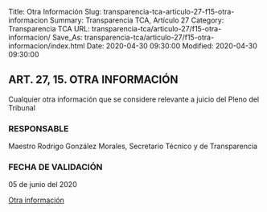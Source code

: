 Title: Otra Información
Slug: transparencia-tca-articulo-27-f15-otra-informacion
Summary: Transparencia TCA, Artículo 27
Category: Transparencia TCA
URL: transparencia-tca/articulo-27/f15-otra-informacion/
Save_As: transparencia-tca/articulo-27/f15-otra-informacion/index.html
Date: 2020-04-30 09:30:00
Modified: 2020-04-30 09:30:00


## ART. 27, 15. OTRA INFORMACIÓN

Cualquier otra información que se considere relevante a juicio del Pleno del Tribunal

### RESPONSABLE

Maestro Rodrigo González Morales, Secretario Técnico y de Transparencia

### FECHA DE VALIDACIÓN

05 de junio del 2020

[Otra información](https://www.pjecz.gob.mx/transparencia-tca/articulo-21/f52-otra-informacion/)


